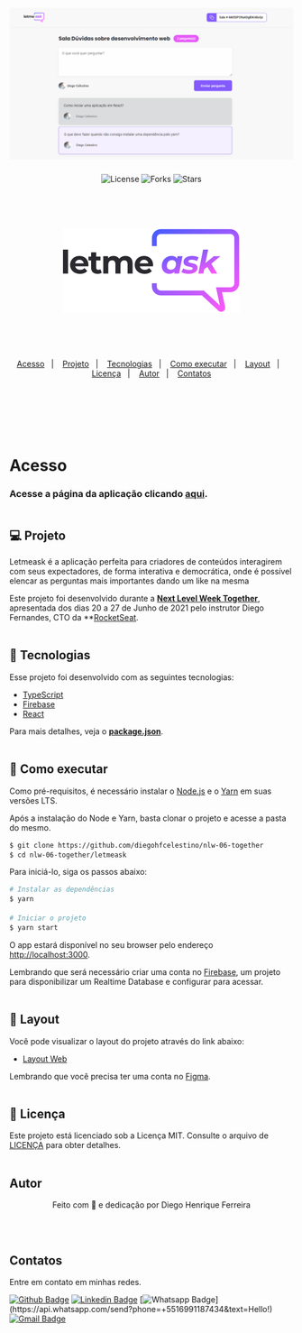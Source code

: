 <h1 align="center">
	<img alt="Letmeask" src="./letmeask/src/assets/images/sala.png" />
</h1>

<p align="center">
  <img  src="https://img.shields.io/static/v1?label=license&message=MIT&color=5965E0&labelColor=121214" alt="License">
  
  <img src="https://img.shields.io/github/forks/diegohfcelestino/nlw-06-together?label=forks&message=MIT&color=5965E0&labelColor=121214" alt="Forks">

  <img src="https://img.shields.io/github/stars/diegohfcelestino/nlw-06-together?label=stars&message=MIT&color=5965E0&labelColor=121214" alt="Stars">
</p>

<br/><br/><br/>

<p align="center">
  <img alt="Letmeask" src="./letmeask/src/assets/images/logo.svg" >
</p>

<br><br/><br/>

<p align="center">
  <a href="#-acesso">Acesso</a>&nbsp;&nbsp;&nbsp;|&nbsp;&nbsp;&nbsp;  
  <a href="#-projeto">Projeto</a>&nbsp;&nbsp;&nbsp;|&nbsp;&nbsp;&nbsp;
  <a href="#-tecnologias">Tecnologias</a>&nbsp;&nbsp;&nbsp;|&nbsp;&nbsp;&nbsp;
  <a href="#-como-executar">Como executar</a>&nbsp;&nbsp;&nbsp;|&nbsp;&nbsp;&nbsp;
  <a href="#-layout">Layout</a>&nbsp;&nbsp;&nbsp;|&nbsp;&nbsp;&nbsp;
  <a href="#memo-licença">Licença</a>&nbsp;&nbsp;&nbsp;|&nbsp;&nbsp;&nbsp;
  <a href="#autor">Autor</a>&nbsp;&nbsp;&nbsp;|&nbsp;&nbsp;&nbsp;
  <a href="#contatos">Contatos</a>
</p>

<br/><br/><br/><br/><br/>

# Acesso

### Acesse a página da aplicação clicando [aqui](https://letmeask-47b7b.web.app/).<br/><br/>

## 💻 Projeto

Letmeask é a aplicação perfeita para criadores de conteúdos interagirem com seus expectadores, de forma interativa e democrática, onde é possível elencar as perguntas mais importantes dando um like na mesma

Este projeto foi desenvolvido durante a **[Next Level Week Together](https://nextlevelweek.com/)**, apresentada dos dias 20 a 27 de Junho de 2021 pelo instrutor Diego Fernandes, CTO da \*\*[RocketSeat](https://rocketseat.com.br/).<br/><br/>

## 🧪 Tecnologias

Esse projeto foi desenvolvido com as seguintes tecnologias:

- [TypeScript](https://www.typescriptlang.org/)
- [Firebase](https://firebase.google.com/)
- [React](https://reactjs.org)

Para mais detalhes, veja o **[package.json](./letmeask/package.json)**.<br/><br/>

## 🚀 Como executar

Como pré-requisitos, é necessário instalar o [Node.js](https://nodejs.org/pt-br/) e o [Yarn](https://classic.yarnpkg.com/en/docs/install/) em suas versões LTS.

Após a instalação do Node e Yarn, basta clonar o projeto e acesse a pasta do mesmo.

```bash
$ git clone https://github.com/diegohfcelestino/nlw-06-together
$ cd nlw-06-together/letmeask
```

Para iniciá-lo, siga os passos abaixo:

```bash
# Instalar as dependências
$ yarn

# Iniciar o projeto
$ yarn start
```

O app estará disponível no seu browser pelo endereço [http://localhost:3000](http://localhost:3000).

Lembrando que será necessário criar uma conta no [Firebase](https://firebase.google.com/), um projeto para disponibilizar um Realtime Database e configurar para acessar.<br/><br/>

## 🔖 Layout

Você pode visualizar o layout do projeto através do link abaixo:

- [Layout Web](<https://www.figma.com/file/vY53yObNjlOTcyK1AyIRYV/Letmeask-(Copy)>)

Lembrando que você precisa ter uma conta no [Figma](https://figma.com/).<br/><br/>

## :memo: Licença

Este projeto está licenciado sob a Licença MIT. Consulte o arquivo de [LICENÇA](LICENSE.md) para obter detalhes.<br/><br/>

## Autor

<p align="center">Feito com 💜 e dedicação por Diego Henrique Ferreira</p><br/><br/>

## Contatos

Entre em contato em minhas redes.

[![Github Badge](https://img.shields.io/badge/-Github-000?style=flat-square&logo=Github&logoColor=white&link=link_do_seu_perfil_no_github)](https://github.com/diegohfcelestino)
[![Linkedin Badge](https://img.shields.io/badge/-LinkedIn-blue?style=flat-square&logo=Linkedin&logoColor=white&link=https://www.linkedin.com/in/diego-ferreira-34b6348b/)](https://www.linkedin.com/in/diego-ferreira-34b6348b/)
[![Whatsapp Badge](https://img.shields.io/badge/-Whatsapp-4CA143?style=flat-square&labelColor=4CA143&logo=whatsapp&logoColor=white&link=https://api.whatsapp.com/send?phone=+5516991187434&text=Hello!)](https://api.whatsapp.com/send?phone=+5516991187434&text=Hello!)
[![Gmail Badge](https://img.shields.io/badge/-Gmail-c14438?style=flat-square&logo=Gmail&logoColor=white&link=mailto:diegohfcelestino@gmail.com)](mailto:diegohfcelestino@gmail.com)
<br/>
